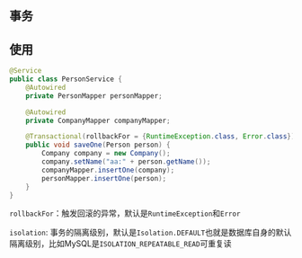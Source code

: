 ## 事务





## 使用

```java
@Service
public class PersonService {
    @Autowired
    private PersonMapper personMapper;

    @Autowired
    private CompanyMapper companyMapper;

    @Transactional(rollbackFor = {RuntimeException.class, Error.class})
    public void saveOne(Person person) {
        Company company = new Company();
        company.setName("aa:" + person.getName());
        companyMapper.insertOne(company);
        personMapper.insertOne(person);
    }
}
```


`rollbackFor`：触发回滚的异常，默认是`RuntimeException`和`Error`


`isolation`: 事务的隔离级别，默认是`Isolation.DEFAULT`也就是数据库自身的默认隔离级别，比如MySQL是`ISOLATION_REPEATABLE_READ`可重复读

